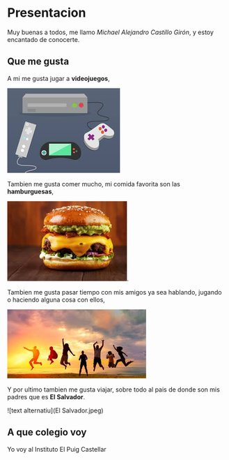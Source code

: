 # Presentacion
Muy buenas a todos, me llamo *Michael Alejandro Castillo Girón*, y estoy encantado de conocerte.
## Que me gusta
A mi me gusta jugar a **videojuegos**,

![text alternatiu](videojuegos.jpeg)

Tambien me gusta comer mucho, mi comida favorita son las **hamburguesas**, 

![text alternatiu](hamburguesa.jpeg).

Tambien me gusta pasar tiempo con mis amigos ya sea hablando, jugando o haciendo alguna cosa con ellos,

![text alternatiu](amigos.jpeg)

Y por ultimo tambien me gusta viajar, sobre todo al pais de donde son mis padres que es **El Salvador**.

![text alternatiu](El Salvador.jpeg)

## A que colegio voy
Yo voy al Instituto El Puig Castellar
